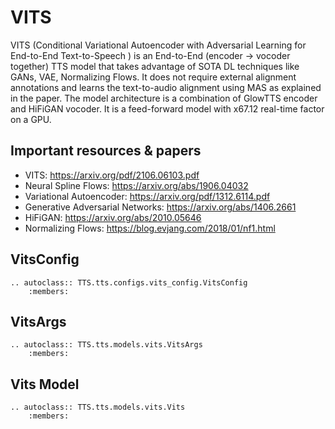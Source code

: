 # VITS

VITS (Conditional Variational Autoencoder with Adversarial Learning for End-to-End Text-to-Speech
) is an End-to-End (encoder -> vocoder together) TTS model that takes advantage of SOTA DL techniques like GANs, VAE,
Normalizing Flows. It does not require external alignment annotations and learns the text-to-audio alignment
using MAS as explained in the paper. The model architecture is a combination of GlowTTS encoder and HiFiGAN vocoder.
It is a feed-forward model with x67.12 real-time factor on a GPU.

## Important resources & papers
- VITS: https://arxiv.org/pdf/2106.06103.pdf
- Neural Spline Flows: https://arxiv.org/abs/1906.04032
- Variational Autoencoder: https://arxiv.org/pdf/1312.6114.pdf
- Generative Adversarial Networks: https://arxiv.org/abs/1406.2661
- HiFiGAN: https://arxiv.org/abs/2010.05646
- Normalizing Flows: https://blog.evjang.com/2018/01/nf1.html

## VitsConfig
```{eval-rst}
.. autoclass:: TTS.tts.configs.vits_config.VitsConfig
    :members:
```

## VitsArgs
```{eval-rst}
.. autoclass:: TTS.tts.models.vits.VitsArgs
    :members:
```

## Vits Model
```{eval-rst}
.. autoclass:: TTS.tts.models.vits.Vits
    :members:
```
